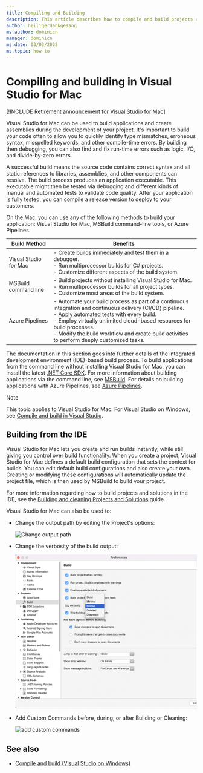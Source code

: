 ```yaml
---
title: Compiling and Building
description: This article describes how to compile and build projects and solutions in Visual Studio for Mac
author: heiligerdankgesang 
ms.author: dominicn
manager: dominicn
ms.date: 03/03/2022
ms.topic: how-to
---
```


# Compiling and building in Visual Studio for Mac

 [!INCLUDE [Retirement announcement for Visual Studio for Mac](includes/vsmac-retirement.md)]

Visual Studio for Mac can be used to build applications and create assemblies during the development of your project. It's important to build your code often to allow you to quickly identify type mismatches, erroneous syntax, misspelled keywords, and other compile-time errors. By building then debugging, you can also find and fix run-time errors such as logic, I/O, and divide-by-zero errors.

A successful build means the source code contains correct syntax and all static references to libraries, assemblies, and other components can resolve. The build process produces an application executable. This executable might then be tested via debugging and different kinds of manual and automated tests to validate code quality. After your application is fully tested, you can compile a release version to deploy to your customers.

On the Mac, you can use any of the following methods to build your application: Visual Studio for Mac, MSBuild command-line tools, or Azure Pipelines.

|Build Method  |Benefits  |
|---------|---------|
|Visual Studio for Mac     |  - Create builds immediately and test them in a debugger.<br />- Run multiprocessor builds for C# projects.<br />-   Customize different aspects of the build system.        |
|MSBuild command line     |   - Build projects without installing Visual Studio for Mac.<br />- Run multiprocessor builds for all project types.<br />- Customize most areas of the build system.  |
|Azure Pipelines     |   - Automate your build process as part of a continuous integration and continuous delivery (CI/CD) pipeline.<br />- Apply automated tests with every build. <br />- Employ virtually unlimited cloud-based resources for build processes.<br />- Modify the build workflow and create build activities to perform deeply customized tasks. |

The documentation in this section goes into further details of the integrated development environment (IDE)-based build process. To build applications from the command line without installing Visual Studio for Mac, you can install the latest [.NET Core SDK](https://dotnet.microsoft.com/download). For more information about building applications via the command line, see [MSBuild](/visualstudio/msbuild/msbuild). For details on building applications with Azure Pipelines, see [Azure Pipelines](/azure/devops/pipelines).

> [!NOTE]
> This topic applies to Visual Studio for Mac. For Visual Studio on Windows, see [Compile and build in Visual Studio](/visualstudio/ide/compiling-and-building-in-visual-studio).

## Building from the IDE

Visual Studio for Mac lets you create and run builds instantly, while still giving you control over build functionality. When you create a project, Visual Studio for Mac defines a default build configuration that sets the context for builds. You can edit default build configurations and also create your own. Creating or modifying these configurations will automatically update the project file, which is then used by MSBuild to build your project.

For more information regarding how to build projects and solutions in the IDE, see the [Building and cleaning Projects and Solutions](building-and-cleaning-projects-and-solutions.md) guide.

Visual Studio for Mac can also be used to:

- Change the output path by editing the Project's options:

    ![Change output path](media/compiling-and-building-image4.png)

- Change the verbosity of the build output:

    ![Change build verbosity](media/compiling-and-building-image5.png)

- Add Custom Commands before, during, or after Building or Cleaning:

    ![add custom commands](media/compiling-and-building-image6.png)

## See also

- [Compile and build (Visual Studio on Windows)](/visualstudio/ide/compiling-and-building-in-visual-studio)
